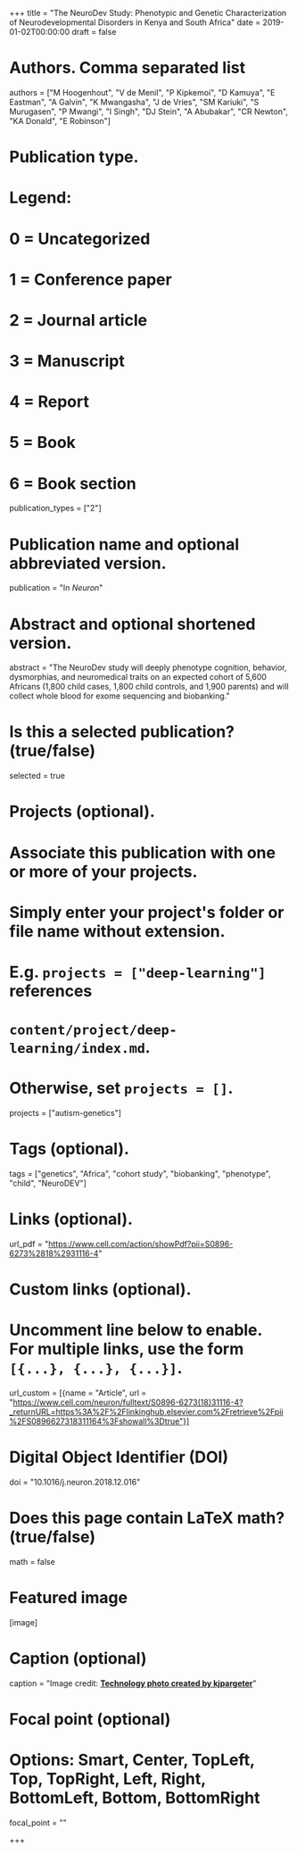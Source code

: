 +++
title = "The NeuroDev Study: Phenotypic and Genetic Characterization of Neurodevelopmental Disorders in Kenya and South Africa"
date = 2019-01-02T00:00:00
draft = false

# Authors. Comma separated list
authors = ["M Hoogenhout", "V de Menil", "P Kipkemoi", "D Kamuya", "E Eastman", "A Galvin", "K Mwangasha", "J de Vries", "SM Kariuki", "S Murugasen", "P Mwangi", "I Singh", "DJ Stein", "A Abubakar", "CR Newton", "KA Donald", "E Robinson"]

# Publication type.
# Legend:
# 0 = Uncategorized
# 1 = Conference paper
# 2 = Journal article
# 3 = Manuscript
# 4 = Report
# 5 = Book
# 6 = Book section
publication_types = ["2"]

# Publication name and optional abbreviated version.
publication = "In *Neuron*"

# Abstract and optional shortened version.

abstract = "The NeuroDev study will deeply phenotype cognition, behavior, dysmorphias, and neuromedical traits on an expected cohort of 5,600 Africans (1,800 child cases, 1,800 child controls, and 1,900 parents) and will collect whole blood for exome sequencing and biobanking."

# Is this a selected publication? (true/false)
selected = true

# Projects (optional).
#   Associate this publication with one or more of your projects.
#   Simply enter your project's folder or file name without extension.
#   E.g. `projects = ["deep-learning"]` references
#   `content/project/deep-learning/index.md`.
#   Otherwise, set `projects = []`.
projects = ["autism-genetics"]

# Tags (optional).
tags = ["genetics", "Africa", "cohort study", "biobanking", "phenotype", "child", "NeuroDEV"]

# Links (optional).
url_pdf = "https://www.cell.com/action/showPdf?pii=S0896-6273%2818%2931116-4"

# Custom links (optional).
#   Uncomment line below to enable. For multiple links, use the form `[{...}, {...}, {...}]`.
url_custom = [{name = "Article", url = "https://www.cell.com/neuron/fulltext/S0896-6273(18)31116-4?_returnURL=https%3A%2F%2Flinkinghub.elsevier.com%2Fretrieve%2Fpii%2FS0896627318311164%3Fshowall%3Dtrue"}]

# Digital Object Identifier (DOI)
doi = "10.1016/j.neuron.2018.12.016"

# Does this page contain LaTeX math? (true/false)
math = false

# Featured image
[image]
  # Caption (optional)
  caption = "Image credit: [**Technology photo created by kjpargeter**]('https://www.freepik.com/free-photos-vectors/technology')"

  # Focal point (optional)
  # Options: Smart, Center, TopLeft, Top, TopRight, Left, Right, BottomLeft, Bottom, BottomRight
  focal_point = ""

+++
